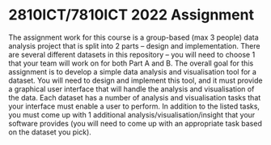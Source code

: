 # 2810ICT/7810ICT 2022 Assignment

The assignment work for this course is a group-based (max 3 people) data analysis project that is split into 2 parts – design and implementation. There are several different datasets in this repository – you will need to choose 1 that your team will work on for both Part A and B. The overall goal for this assignment is to develop a simple data analysis and visualisation tool for a dataset. You will need to design and implement this tool, and it must provide a graphical user interface that will handle the analysis and visualisation of the data. Each dataset has a number of analysis and visualisation tasks that your interface must enable a user to perform. In addition to the listed tasks, you must come up with 1 additional analysis/visualisation/insight that your software provides (you will need to come up with an appropriate task based on the dataset you pick).


